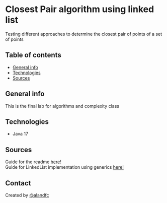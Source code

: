 # Closest Pair algorithm using linked list
Testing different approaches to determine the closest pair of points of a set of points
## Table of contents
* [General info](#general-info)
* [Technologies](#Technologies)
* [Sources](#Sources)

## General info
This is the final lab for algorithms and complexity class

## Technologies
* Java 17


## Sources
Guide for the readme [here](https://github.com/ritaly/README-cheatsheet/blob/master/README.md)! \
Guide for LinkedList implementation using generics [here!](https://www.geeksforgeeks.org/java-implementing-iterator-and-iterable-interface/)

## Contact
Created by [@alandfc](https://www.t.me/alandfc)